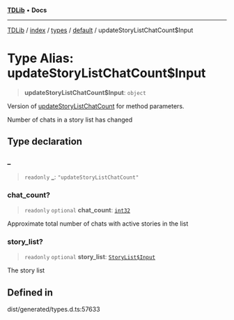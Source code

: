 [**TDLib**](../../../../../../README.md) • **Docs**

***

[TDLib](../../../../../../modules.md) / [index](../../../../../README.md) / [types](../../../README.md) / [default](../README.md) / updateStoryListChatCount$Input

# Type Alias: updateStoryListChatCount$Input

> **updateStoryListChatCount$Input**: `object`

Version of [updateStoryListChatCount](updateStoryListChatCount.md) for method parameters.

Number of chats in a story list has changed

## Type declaration

### \_

> `readonly` **\_**: `"updateStoryListChatCount"`

### chat\_count?

> `readonly` `optional` **chat\_count**: [`int32`](int32.md)

Approximate total number of chats with active stories in the list

### story\_list?

> `readonly` `optional` **story\_list**: [`StoryList$Input`](StoryList$Input.md)

The story list

## Defined in

dist/generated/types.d.ts:57633
